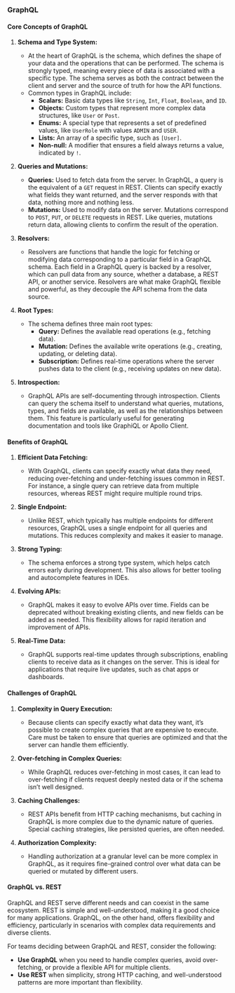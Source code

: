 ### GraphQL

#### **Core Concepts of GraphQL**

1. **Schema and Type System:**

   - At the heart of GraphQL is the schema, which defines the shape of your data and the operations that can be performed. The schema is strongly typed, meaning every piece of data is associated with a specific type. The schema serves as both the contract between the client and server and the source of truth for how the API functions.
   - Common types in GraphQL include:
     - **Scalars:** Basic data types like `String`, `Int`, `Float`, `Boolean`, and `ID`.
     - **Objects:** Custom types that represent more complex data structures, like `User` or `Post`.
     - **Enums:** A special type that represents a set of predefined values, like `UserRole` with values `ADMIN` and `USER`.
     - **Lists:** An array of a specific type, such as `[User]`.
     - **Non-null:** A modifier that ensures a field always returns a value, indicated by `!`.

2. **Queries and Mutations:**

   - **Queries:** Used to fetch data from the server. In GraphQL, a query is the equivalent of a `GET` request in REST. Clients can specify exactly what fields they want returned, and the server responds with that data, nothing more and nothing less.
   - **Mutations:** Used to modify data on the server. Mutations correspond to `POST`, `PUT`, or `DELETE` requests in REST. Like queries, mutations return data, allowing clients to confirm the result of the operation.

3. **Resolvers:**

   - Resolvers are functions that handle the logic for fetching or modifying data corresponding to a particular field in a GraphQL schema. Each field in a GraphQL query is backed by a resolver, which can pull data from any source, whether a database, a REST API, or another service. Resolvers are what make GraphQL flexible and powerful, as they decouple the API schema from the data source.

4. **Root Types:**

   - The schema defines three main root types:
     - **Query:** Defines the available read operations (e.g., fetching data).
     - **Mutation:** Defines the available write operations (e.g., creating, updating, or deleting data).
     - **Subscription:** Defines real-time operations where the server pushes data to the client (e.g., receiving updates on new data).

5. **Introspection:**
   - GraphQL APIs are self-documenting through introspection. Clients can query the schema itself to understand what queries, mutations, types, and fields are available, as well as the relationships between them. This feature is particularly useful for generating documentation and tools like GraphiQL or Apollo Client.

#### **Benefits of GraphQL**

1. **Efficient Data Fetching:**

   - With GraphQL, clients can specify exactly what data they need, reducing over-fetching and under-fetching issues common in REST. For instance, a single query can retrieve data from multiple resources, whereas REST might require multiple round trips.

2. **Single Endpoint:**

   - Unlike REST, which typically has multiple endpoints for different resources, GraphQL uses a single endpoint for all queries and mutations. This reduces complexity and makes it easier to manage.

3. **Strong Typing:**

   - The schema enforces a strong type system, which helps catch errors early during development. This also allows for better tooling and autocomplete features in IDEs.

4. **Evolving APIs:**

   - GraphQL makes it easy to evolve APIs over time. Fields can be deprecated without breaking existing clients, and new fields can be added as needed. This flexibility allows for rapid iteration and improvement of APIs.

5. **Real-Time Data:**
   - GraphQL supports real-time updates through subscriptions, enabling clients to receive data as it changes on the server. This is ideal for applications that require live updates, such as chat apps or dashboards.

#### **Challenges of GraphQL**

1. **Complexity in Query Execution:**

   - Because clients can specify exactly what data they want, it’s possible to create complex queries that are expensive to execute. Care must be taken to ensure that queries are optimized and that the server can handle them efficiently.

2. **Over-fetching in Complex Queries:**

   - While GraphQL reduces over-fetching in most cases, it can lead to over-fetching if clients request deeply nested data or if the schema isn’t well designed.

3. **Caching Challenges:**

   - REST APIs benefit from HTTP caching mechanisms, but caching in GraphQL is more complex due to the dynamic nature of queries. Special caching strategies, like persisted queries, are often needed.

4. **Authorization Complexity:**
   - Handling authorization at a granular level can be more complex in GraphQL, as it requires fine-grained control over what data can be queried or mutated by different users.

#### **GraphQL vs. REST**

GraphQL and REST serve different needs and can coexist in the same ecosystem. REST is simple and well-understood, making it a good choice for many applications. GraphQL, on the other hand, offers flexibility and efficiency, particularly in scenarios with complex data requirements and diverse clients.

For teams deciding between GraphQL and REST, consider the following:

- **Use GraphQL** when you need to handle complex queries, avoid over-fetching, or provide a flexible API for multiple clients.
- **Use REST** when simplicity, strong HTTP caching, and well-understood patterns are more important than flexibility.
